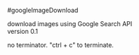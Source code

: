 #googleImageDownload  

download images using Google Search API  
version 0.1  
  
no terminator. "ctrl + c" to terminate. 
